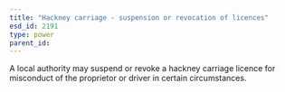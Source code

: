 ```yaml
---
title: "Hackney carriage - suspension or revocation of licences"
esd_id: 2191
type: power
parent_id:  
---
```


A local authority may suspend or revoke a hackney carriage licence for misconduct of the proprietor or driver in certain circumstances.

